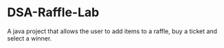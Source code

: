 # DSA-Raffle-Lab
A java project that allows the user to add items to a raffle, buy a ticket and select a winner.
